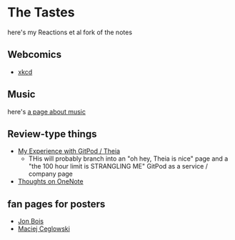 # The Tastes

here's my Reactions et al fork of the notes

## Webcomics

- [xkcd](3614dd7f-1538-47b6-8e14-c620935e2833.md)

## Music

here's [a page about music][music]

[music]: 36a3e24d-0461-4fd9-8963-f9f67ee9227a.md

## Review-type things

- [My Experience with GitPod / Theia](5018398f-fa13-45a5-98ac-d640fe4d5a41.md)
  - THis will probably branch into an "oh hey, Theia is nice" page and a "the 100 hour limit is STRANGLING ME"  GitPod as a service / company page
- [Thoughts on OneNote][OneNote]

[OneNote]: 702d03a8-f5c6-45fc-9f2f-f3086d285226.md

## fan pages for posters

- [Jon Bois](58044758-f43f-4f82-8fe6-b1eb4ab3293b.md)
- [Maciej Ceglowski](20d6283e-9123-4e81-83a4-e96127f5512f.md)
